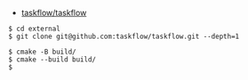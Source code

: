 - [taskflow/taskflow](https://github.com/taskflow/taskflow)

```
$ cd external
$ git clone git@github.com:taskflow/taskflow.git --depth=1

$ cmake -B build/
$ cmake --build build/
$ 
```
